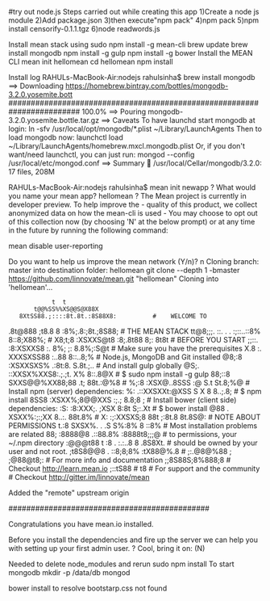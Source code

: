 #try out node.js
Steps carried out while creating this app
1)Create a node js module
2)Add package.json
3)then execute"npm pack"
4)npm pack
5)npm install censorify-0.1.1.tgz 
6)node readwords.js 

Install mean stack using 
sudo npm install -g mean-cli
brew update
brew install mongodb
 npm install -g gulp
  npm install -g bower
Install the MEAN CLI
 mean init hellomean
cd hellomean
npm install
  
Install log
RAHULs-MacBook-Air:nodejs rahulsinha$ brew  install mongodb
==> Downloading https://homebrew.bintray.com/bottles/mongodb-3.2.0.yosemite.bott
######################################################################## 100.0%
==> Pouring mongodb-3.2.0.yosemite.bottle.tar.gz
==> Caveats
To have launchd start mongodb at login:
  ln -sfv /usr/local/opt/mongodb/*.plist ~/Library/LaunchAgents
Then to load mongodb now:
  launchctl load ~/Library/LaunchAgents/homebrew.mxcl.mongodb.plist
Or, if you don't want/need launchctl, you can just run:
  mongod --config /usr/local/etc/mongod.conf
==> Summary
🍺  /usr/local/Cellar/mongodb/3.2.0: 17 files, 208M


RAHULs-MacBook-Air:nodejs rahulsinha$ mean init newapp
? What would you name your mean app? hellomean
? The Mean project is currently in developer preview. To help improve the -
  quality of this product, we collect anonymized data on how the mean-cli is used -
  You may choose to opt out of this collection now (by choosing 'N' at the below prompt)
  or at any time in the future by running the following command:

  mean disable user-reporting

  Do you want to help us improve the mean network (Y/n)?  n
Cloning branch: master into destination folder: hellomean
git clone  --depth 1  -bmaster https://github.com/linnovate/mean.git "hellomean"
Cloning into 'hellomean'...


                t  t                    
           t@@%SS%%XS@@S@X88X           
       8XtSS88.;::::8t.8t.:8S88X8:      	#	 WELCOME TO
   .8t@888 ;t8.8 8  :8%;.8:;8t.;8S88;   	#	 THE MEAN STACK
 tt@8;;;. ::. . . :;::..::8%  8::8;X88%;	#
 X8;t;8 :XSXXS@t8 :8;.8t88     8;: 8t8t 	#	 BEFORE YOU START
 ;;::. :8:XSXXS8 :. 8%; ;:     8.8%;:S@t	#	 Make sure you have the prerequisites 
  X.8 :. XXXSXSS88  :..88      8::..8;% 	#	 Node.js, MongoDB and Git installed
  @8;:8 :XSXXSXS% .:8t:8.      S.8t.;.. 	#	 And install gulp globally 
  @S;. ::XXSX%XXS8:.;.;t. X%   8::.8@X  	#	  $ sudo npm install -g gulp
  88;::8 SXXS@@%XX88;88  .t;   88t.:@%8 	#
  %;:8  :XSX@..8SSS :@   S.t   St.8;%@  	#	 Install npm (server) dependencies:
   %: .::XXSXXt:@XSS S  X 8    8..;.8;  	#	  $ npm install
   8SS8 :XSXX%;8@@XXS  :;.;    8.8;8 ;  	#	 Install bower (client side) dependencies:
   :S: :8:XXX;. ;XSX   8:8t    S;:.Xt   	#	  $ bower install
   @88 . XSXX%:;:;XX  8..:.    88t.8%   	#
   X: :;:XXSXS;8 88t ;:8t.8    8t.8S@:  	# 	 NOTE ABOUT PERMISSIONS
    t.:8 SXSX%. . .S S%:8%     8 ::8%   	#	 Most installation problems are related
    88; :8888@8 .::88.8%  :8888t8;;;@   	#	 to permissions, your ~/.npm directory 
    :@@@t88 t  :8 . :.:..8  8 .8S8Xt.   	#	 should be owned by your user and not root. 
      ;t8S8@@8 . ::8;8;8% :tX88@%.8     	#
         ;:.@8@%88   ; ;@88@t8;:        	#	 For more info and documentation 
             ;;8S88S;8%888;8            	#	 Checkout http://learn.mean.io
                ;::tS88                 	#
                   t8                   	#	 For support and the community
						#	 Checkout http://gitter.im/linnovate/mean

  Added the "remote" upstream origin


#############################################

  Congratulations you have mean.io installed.

Before you install the dependencies and fire up the server we can help you with setting up your first admin user.
? Cool, bring it on: (N) 
  
Needed to delete node_modules and rerun sudo npm install
To start mongodb
mkdir -p /data/db
mongod

bower install to resolve bootstarp.css not found  